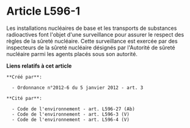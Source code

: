 # Article L596-1

Les installations nucléaires de base et les transports de substances radioactives font l'objet d'une surveillance pour
assurer le respect des règles de la sûreté nucléaire. Cette surveillance est exercée par des inspecteurs de la sûreté
nucléaire désignés par l'Autorité de sûreté nucléaire parmi les agents placés sous son autorité.

**Liens relatifs à cet article**

	**Créé par**:

	  - Ordonnance n°2012-6 du 5 janvier 2012 - art. 3

	**Cité par**:

	  - Code de l'environnement - art. L596-27 (Ab)
	  - Code de l'environnement - art. L596-3 (V)
	  - Code de l'environnement - art. L596-4 (V)
